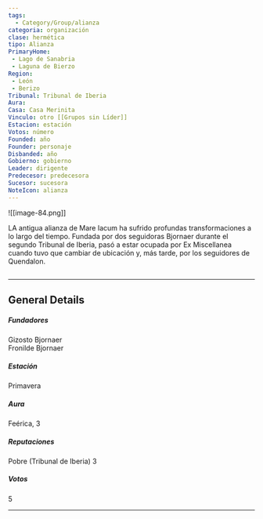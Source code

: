 ```yaml
---
tags:
  - Category/Group/alianza
categoria: organización
clase: hermética
tipo: Alianza
PrimaryHome: 
 - Lago de Sanabria
 - Laguna de Bierzo 
Region:
 - León 
 - Berizo 
Tribunal: Tribunal de Iberia 
Aura: 
Casa: Casa Merinita 
Vinculo: otro [[Grupos sin Líder]]
Estacion: estación
Votos: número
Founded: año
Founder: personaje
Disbanded: año
Gobierno: gobierno
Leader: dirigente
Predecesor: predecesora
Sucesor: sucesora
NoteIcon: alianza
---
```

![[image-84.png]] 
 <section class="wa-section main-content"><p><span class="dropcap">L</span>A antigua alianza de Mare Iacum ha sufrido profundas transformaciones a lo largo del tiempo. Fundada por dos seguidoras Bjornaer durante el segundo Tribunal de Iberia, pasó a estar ocupada por Ex Miscellanea cuando tuvo que cambiar de ubicación y, más tarde, por los seguidores de Quendalon.
</p><div id="2279425da71639db453f08c9b5cb5df8" class="visibility-toggler image-thumb-container user-css-image-thumbnail position-relative padding-10 "><img src="https://worldanvil.com/uploads/images/e0427cb67d16999eda1026d0c56496ca.png" alt title="Vieya y las xanas" /></div>
<hr /><p></p></section>  <section data-section-id="sidepanelcontent" class="wa-section public"><h2>General Details</h2>
<p></p><h5>Fundadores</h5>
Gizosto Bjornaer
<br />
Fronilde Bjornaer
<h5>Estación</h5>
Primavera
<h5>Aura</h5>
Feérica, 3
<h5>Reputaciones</h5>
Pobre (Tribunal de Iberia) 3
<h5>Votos</h5>
5<p></p><hr /></section>